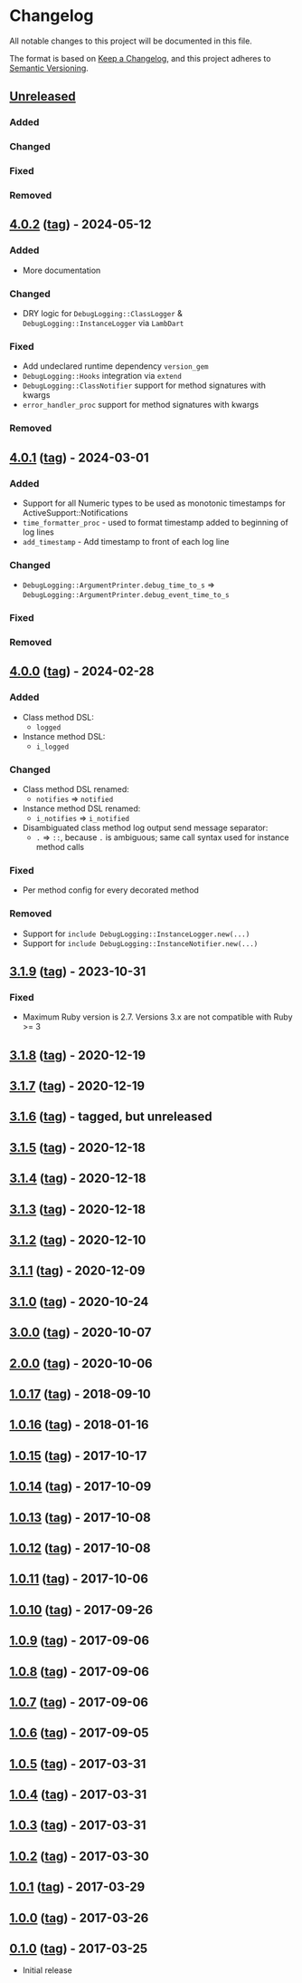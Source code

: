 # Changelog

All notable changes to this project will be documented in this file.

The format is based on [Keep a Changelog](https://keepachangelog.com/en/1.0.0/),
and this project adheres to [Semantic Versioning](https://semver.org/spec/v2.0.0.html).

## [Unreleased]
### Added
### Changed
### Fixed
### Removed

## [4.0.2] ([tag][4.0.2t]) - 2024-05-12
### Added
- More documentation
### Changed
- DRY logic for `DebugLogging::ClassLogger` & `DebugLogging::InstanceLogger` via `LambDart`
### Fixed
- Add undeclared runtime dependency `version_gem`
- `DebugLogging::Hooks` integration via `extend`
- `DebugLogging::ClassNotifier` support for method signatures with kwargs
- `error_handler_proc` support for method signatures with kwargs
### Removed

## [4.0.1] ([tag][4.0.1t]) - 2024-03-01
### Added
- Support for all Numeric types to be used as monotonic timestamps for ActiveSupport::Notifications
- `time_formatter_proc` - used to format timestamp added to beginning of log lines
- `add_timestamp` - Add timestamp to front of each log line
### Changed
- `DebugLogging::ArgumentPrinter.debug_time_to_s` => `DebugLogging::ArgumentPrinter.debug_event_time_to_s`
### Fixed
### Removed

## [4.0.0] ([tag][4.0.0t]) - 2024-02-28
### Added
- Class method DSL:
    - `logged`
- Instance method DSL:
    - `i_logged`
### Changed
- Class method DSL renamed:
  - `notifies` => `notified`
- Instance method DSL renamed:
  - `i_notifies` => `i_notified`
- Disambiguated class method log output send message separator:
  - `.` => `::`, because `.` is ambiguous; same call syntax used for instance method calls
### Fixed
- Per method config for every decorated method
### Removed
- Support for `include DebugLogging::InstanceLogger.new(...)`
- Support for `include DebugLogging::InstanceNotifier.new(...)`

## [3.1.9] ([tag][3.1.9t]) - 2023-10-31
### Fixed
- Maximum Ruby version is 2.7. Versions 3.x are not compatible with Ruby >= 3

## [3.1.8] ([tag][3.1.8t]) - 2020-12-19

## [3.1.7] ([tag][3.1.7t]) - 2020-12-19

## [3.1.6] ([tag][3.1.6t]) - tagged, but unreleased

## [3.1.5] ([tag][3.1.5t]) - 2020-12-18

## [3.1.4] ([tag][3.1.4t]) - 2020-12-18

## [3.1.3] ([tag][3.1.3t]) - 2020-12-18

## [3.1.2] ([tag][3.1.2t]) - 2020-12-10

## [3.1.1] ([tag][3.1.1t]) - 2020-12-09

## [3.1.0] ([tag][3.1.0t]) - 2020-10-24

## [3.0.0] ([tag][3.0.0t]) - 2020-10-07

## [2.0.0] ([tag][2.0.0t]) - 2020-10-06

## [1.0.17] ([tag][1.0.17t]) - 2018-09-10

## [1.0.16] ([tag][1.0.16t]) - 2018-01-16

## [1.0.15] ([tag][1.0.15t]) - 2017-10-17

## [1.0.14] ([tag][1.0.14t]) - 2017-10-09

## [1.0.13] ([tag][1.0.13t]) - 2017-10-08

## [1.0.12] ([tag][1.0.12t]) - 2017-10-08

## [1.0.11] ([tag][1.0.11t]) - 2017-10-06

## [1.0.10] ([tag][1.0.10t]) - 2017-09-26

## [1.0.9] ([tag][1.0.9t]) - 2017-09-06

## [1.0.8] ([tag][1.0.8t]) - 2017-09-06

## [1.0.7] ([tag][1.0.7t]) - 2017-09-06

## [1.0.6] ([tag][1.0.6t]) - 2017-09-05

## [1.0.5] ([tag][1.0.5t]) - 2017-03-31

## [1.0.4] ([tag][1.0.4t]) - 2017-03-31

## [1.0.3] ([tag][1.0.3t]) - 2017-03-31

## [1.0.2] ([tag][1.0.2t]) - 2017-03-30

## [1.0.1] ([tag][1.0.1t]) - 2017-03-29

## [1.0.0] ([tag][1.0.0t]) - 2017-03-26

## [0.1.0] ([tag][0.1.0t]) - 2017-03-25
- Initial release

[Unreleased]: https://gitlab.com/kettle-rb/kettle-soup-cover/-/compare/v4.0.2...HEAD
[4.0.2t]: https://gitlab.com/pboling/debug_logging/-/tags/v4.0.2
[4.0.2]: https://gitlab.com/kettle-rb/kettle-soup-cover/-/compare/v4.0.1...v4.0.2
[4.0.1t]: https://gitlab.com/pboling/debug_logging/-/tags/v4.0.1
[4.0.1]: https://gitlab.com/kettle-rb/kettle-soup-cover/-/compare/v4.0.0...v4.0.1
[4.0.0t]: https://gitlab.com/pboling/debug_logging/-/tags/v4.0.0
[4.0.0]: https://gitlab.com/kettle-rb/kettle-soup-cover/-/compare/v3.1.9...v4.0.0
[3.1.9t]: https://gitlab.com/pboling/debug_logging/-/tags/v3.1.9
[3.1.9]: https://gitlab.com/kettle-rb/kettle-soup-cover/-/compare/v3.1.8...v3.1.9
[3.1.8t]: https://gitlab.com/pboling/debug_logging/-/tags/v3.1.8
[3.1.8]: https://gitlab.com/kettle-rb/kettle-soup-cover/-/compare/v3.1.7...v3.1.8
[3.1.7t]: https://gitlab.com/pboling/debug_logging/-/tags/v3.1.7
[3.1.7]: https://gitlab.com/kettle-rb/kettle-soup-cover/-/compare/v3.1.6...v3.1.7
[3.1.6t]: https://gitlab.com/pboling/debug_logging/-/tags/v3.1.6
[3.1.6]: https://gitlab.com/kettle-rb/kettle-soup-cover/-/compare/v3.1.5...v3.1.6
[3.1.5t]: https://gitlab.com/pboling/debug_logging/-/tags/v3.1.5
[3.1.5]: https://gitlab.com/kettle-rb/kettle-soup-cover/-/compare/v3.1.4...v3.1.5
[3.1.4t]: https://gitlab.com/pboling/debug_logging/-/tags/v3.1.4
[3.1.4]: https://gitlab.com/kettle-rb/kettle-soup-cover/-/compare/v3.1.3...v3.1.4
[3.1.3t]: https://gitlab.com/pboling/debug_logging/-/tags/v3.1.3
[3.1.3]: https://gitlab.com/kettle-rb/kettle-soup-cover/-/compare/v3.1.2...v3.1.3
[3.1.2t]: https://gitlab.com/pboling/debug_logging/-/tags/v3.1.2
[3.1.2]: https://gitlab.com/kettle-rb/kettle-soup-cover/-/compare/v3.1.1...v3.1.2
[3.1.1t]: https://gitlab.com/pboling/debug_logging/-/tags/v3.1.1
[3.1.1]: https://gitlab.com/kettle-rb/kettle-soup-cover/-/compare/v3.1.0...v3.1.1
[3.1.0t]: https://gitlab.com/pboling/debug_logging/-/tags/v3.1.0
[3.1.0]: https://gitlab.com/kettle-rb/kettle-soup-cover/-/compare/v3.0.0...v3.1.0
[3.0.0t]: https://gitlab.com/pboling/debug_logging/-/tags/v3.0.0
[3.0.0]: https://gitlab.com/kettle-rb/kettle-soup-cover/-/compare/v2.0.0...v3.0.0
[2.0.0t]: https://gitlab.com/pboling/debug_logging/-/tags/v2.0.0
[2.0.0]: https://gitlab.com/kettle-rb/kettle-soup-cover/-/compare/v1.0.17...v2.0.0
[1.0.17t]: https://gitlab.com/pboling/debug_logging/-/tags/v1.0.17
[1.0.17]: https://gitlab.com/kettle-rb/kettle-soup-cover/-/compare/v1.0.16...v1.0.17
[1.0.16t]: https://gitlab.com/pboling/debug_logging/-/tags/v1.0.16
[1.0.16]: https://gitlab.com/kettle-rb/kettle-soup-cover/-/compare/v1.0.15...v1.0.16
[1.0.15t]: https://gitlab.com/pboling/debug_logging/-/tags/v1.0.15
[1.0.15]: https://gitlab.com/kettle-rb/kettle-soup-cover/-/compare/v1.0.14...v1.0.15
[1.0.14t]: https://gitlab.com/pboling/debug_logging/-/tags/v1.0.14
[1.0.14]: https://gitlab.com/kettle-rb/kettle-soup-cover/-/compare/v1.0.13...v1.0.14
[1.0.13t]: https://gitlab.com/pboling/debug_logging/-/tags/v1.0.13
[1.0.13]: https://gitlab.com/kettle-rb/kettle-soup-cover/-/compare/v1.0.12...v1.0.13
[1.0.12t]: https://gitlab.com/pboling/debug_logging/-/tags/v1.0.12
[1.0.12]: https://gitlab.com/kettle-rb/kettle-soup-cover/-/compare/v1.0.11...v1.0.12
[1.0.11t]: https://gitlab.com/pboling/debug_logging/-/tags/v1.0.11
[1.0.11]: https://gitlab.com/kettle-rb/kettle-soup-cover/-/compare/v1.0.10...v1.0.11
[1.0.10t]: https://gitlab.com/pboling/debug_logging/-/tags/v1.0.10
[1.0.10]: https://gitlab.com/kettle-rb/kettle-soup-cover/-/compare/v1.0.9...v1.0.10
[1.0.9t]: https://gitlab.com/pboling/debug_logging/-/tags/v1.0.9
[1.0.9]: https://gitlab.com/kettle-rb/kettle-soup-cover/-/compare/v1.0.8...v1.0.9
[1.0.8t]: https://gitlab.com/pboling/debug_logging/-/tags/v1.0.8
[1.0.8]: https://gitlab.com/kettle-rb/kettle-soup-cover/-/compare/v1.0.7...v1.0.8
[1.0.7t]: https://gitlab.com/pboling/debug_logging/-/tags/v1.0.7
[1.0.7]: https://gitlab.com/kettle-rb/kettle-soup-cover/-/compare/v1.0.6...v1.0.7
[1.0.6t]: https://gitlab.com/pboling/debug_logging/-/tags/v1.0.6
[1.0.6]: https://gitlab.com/kettle-rb/kettle-soup-cover/-/compare/v1.0.5...v1.0.6
[1.0.5t]: https://gitlab.com/pboling/debug_logging/-/tags/v1.0.5
[1.0.5]: https://gitlab.com/kettle-rb/kettle-soup-cover/-/compare/v1.0.4...v1.0.5
[1.0.4t]: https://gitlab.com/pboling/debug_logging/-/tags/v1.0.4
[1.0.4]: https://gitlab.com/kettle-rb/kettle-soup-cover/-/compare/v1.0.3...v1.0.4
[1.0.3t]: https://gitlab.com/pboling/debug_logging/-/tags/v1.0.3
[1.0.3]: https://gitlab.com/kettle-rb/kettle-soup-cover/-/compare/v1.0.2...v1.0.3
[1.0.2t]: https://gitlab.com/pboling/debug_logging/-/tags/v1.0.2
[1.0.2]: https://gitlab.com/kettle-rb/kettle-soup-cover/-/compare/v1.0.1...v1.0.2
[1.0.1t]: https://gitlab.com/pboling/debug_logging/-/tags/v1.0.1
[1.0.1]: https://gitlab.com/kettle-rb/kettle-soup-cover/-/compare/v1.0.0...v1.0.1
[1.0.0t]: https://gitlab.com/pboling/debug_logging/-/tags/v1.0.0
[1.0.0]: https://gitlab.com/kettle-rb/kettle-soup-cover/-/compare/v0.1.0...v1.0.0
[0.1.0t]: https://gitlab.com/pboling/debug_logging/-/tags/v0.1.0
[0.1.0]: https://gitlab.com/pboling/debug_logging/-/compare/f648ea6832aa85232d320b4c4acc4a84e44a83d3...v0.1.0
